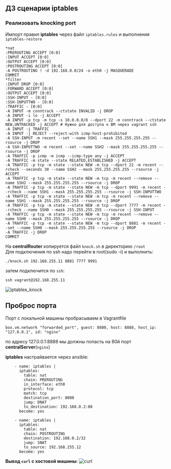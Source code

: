 ## ДЗ сценарии iptables

### Реализовать knocking port
Импорт правил **iptables** через файл `iptables.rules` и выполнения `iptables-restore`
```
*nat
:PREROUTING ACCEPT [0:0]
:INPUT ACCEPT [0:0]
:OUTPUT ACCEPT [0:0]
:POSTROUTING ACCEPT [0:0]
-A POSTROUTING ! -d 192.168.0.0/24 -o eth0 -j MASQUERADE
COMMIT
*filter
:INPUT DROP [0:0]
:FORWARD ACCEPT [0:0]
:OUTPUT ACCEPT [0:0]
:SSH-INPUT - [0:0]
:SSH-INPUTTWO - [0:0]
:TRAFFIC - [0:0]
-A INPUT -m conntrack --ctstate INVALID -j DROP
-A INPUT -i lo -j ACCEPT
-A INPUT -p tcp -m tcp -s 10.0.0.0/8 --dport 22 -m conntrack --ctstate NEW,UNTRACKED -j ACCEPT # Нужно для доступа к ВМ через vagrant ssh
-A INPUT -j TRAFFIC
-A INPUT -j REJECT --reject-with icmp-host-prohibited
-A SSH-INPUT -m recent --set --name SSH1 --mask 255.255.255.255 --rsource -j DROP
-A SSH-INPUTTWO -m recent --set --name SSH2 --mask 255.255.255.255 --rsource -j DROP
-A TRAFFIC -p icmp -m icmp --icmp-type any -j ACCEPT
-A TRAFFIC -m state --state RELATED,ESTABLISHED -j ACCEPT
-A TRAFFIC -p tcp -m state --state NEW -m tcp --dport 22 -m recent --rcheck --seconds 30 --name SSH2 --mask 255.255.255.255 --rsource -j ACCEPT
-A TRAFFIC -p tcp -m state --state NEW -m tcp -m recent --remove --name SSH2 --mask 255.255.255.255 --rsource -j DROP
-A TRAFFIC -p tcp -m state --state NEW -m tcp --dport 9991 -m recent --rcheck --name SSH1 --mask 255.255.255.255 --rsource -j SSH-INPUTTWO
-A TRAFFIC -p tcp -m state --state NEW -m tcp -m recent --remove --name SSH1 --mask 255.255.255.255 --rsource -j DROP
-A TRAFFIC -p tcp -m state --state NEW -m tcp --dport 7777 -m recent --rcheck --name SSH0 --mask 255.255.255.255 --rsource -j SSH-INPUT
-A TRAFFIC -p tcp -m state --state NEW -m tcp -m recent --remove --name SSH0 --mask 255.255.255.255 --rsource -j DROP
-A TRAFFIC -p tcp -m state --state NEW -m tcp --dport 8881 -m recent --set --name SSH0 --mask 255.255.255.255 --rsource -j DROP
-A TRAFFIC -j DROP
COMMIT
```

На **centralRouter** копируется файл `knock.sh` в директорию `/root`  
Для подключения по ssh надо перейти в root(sudo -i) и выполнить:  
```
./knock.sh 192.168.255.11 8881 7777 9991 
```
затем подключится по `ssh`:
```
ssh vagrant@192.168.255.11
```
![iptables_knock](https://user-images.githubusercontent.com/105001717/203731186-108c7be0-4bd9-4198-b7bf-9f9bca5508db.png)

  
## Проброс порта
Порт с локальной машины пробрасываем в Vagrantfile  
```
box.vm.network "forwarded_port", guest: 8080, host: 8888, host_ip: "127.0.0.1", id: "nginx"
```
по адресу 127.0.0.1:8888 мы должны попасть на 80й порт **centralServer**(`nginx`)  
  
**iptables** настрайвается через ansible:
```
    - name: iptables |
      iptables:
        table: nat
        chain: PREROUTING
        in_interface: eth0
        protocol: tcp
        match: tcp
        destination_port: 8080
        jump: DNAT
        to_destination: 192.168.0.2:80
      become: yes

    - name: iptables |
      iptables:
        table: nat
        chain: POSTROUTING
        destination: 192.168.0.2/32
        jump: SNAT
        to_source: 192.168.255.12
      become: yes
```
**Вывод `curl` с хостовой машины**:
![curl](https://user-images.githubusercontent.com/105001717/203731234-658c288e-44c1-4b62-b77c-82fb9998cb38.png)
